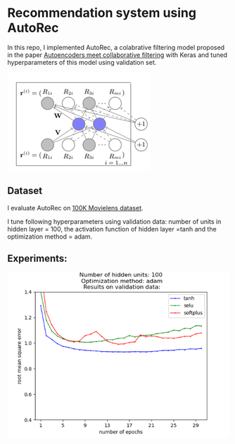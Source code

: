 # Recommendation system using AutoRec
In this repo, I implemented AutoRec, a colabrative filtering model proposed in the paper [Autoencoders meet collaborative filtering](http://users.cecs.anu.edu.au/~u5098633/papers/www15.pdf) with Keras and tuned hyperparameters of this model using validation set.


![](/autorec.png)

## Dataset
I evaluate AutoRec on [100K Movielens dataset](https://grouplens.org/datasets/movielens/100k/).

I tune following hyperparameters using validation data: number of units in hidden layer = 100, the activation function of hidden layer =tanh and the optimization method = adam. 

## Experiments:


![](/test_case_activation_100_adam.png)
